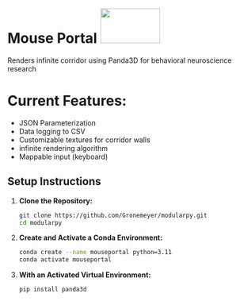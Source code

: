 
# Mouse Portal <img src="https://github.com/user-attachments/assets/3db5432d-7a35-40df-a91f-4387e241ee24" width="120" height="70"> 


 Renders infinite corridor using Panda3D for behavioral neuroscience research

# Current Features:
- JSON Parameterization
- Data logging to CSV
- Customizable textures for corridor walls
- infinite rendering algorithm
- Mappable input (keyboard)

## Setup Instructions

1. **Clone the Repository:**

   ```bash
   git clone https://github.com/Gronemeyer/modularpy.git
   cd modularpy
   ```

2. **Create and Activate a Conda Environment:**

    ```bash
    conda create --name mouseportal python=3.11
    conda activate mouseportal
    ```
3. **With an Activated Virtual Environment:**

    ```bash
    pip install panda3d
    ```
